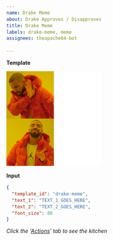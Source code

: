 ```yaml
---
name: Drake Meme
about: Drake Approves / Disapproves
title: Drake Meme
labels: drake-meme, meme
assignees: theapache64-bot

---
```


**Template**

<img src="https://raw.githubusercontent.com/theapache64/gh-meme-maker/master/template_images/drake.jpg" height="250"/>

**Input**
<!-- 
text_1 = Drake Disapproves
text_2 = Drake Approves
font_size = Font size (both text_1 and text_2)
 -->
```json
{
  "template_id": "drake-meme",
  "text_1": "TEXT_1_GOES_HERE",
  "text_2": "TEXT_2_GOES_HERE",
  "font_size": 80
}
```

<!-- 
Once you created the issue...
 -->
*Click the '[Actions](https://github.com/theapache64/gh-meme-maker/actions)' tab to see the kitchen*